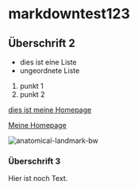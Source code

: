 # markdowntest123

## Überschrift 2

* dies ist eine Liste
* ungeordnete Liste

1. punkt 1
2. punkt 2

[dies ist meine Homepage](https://konradhoeffner.de)

<a href="https://konradhoeffner.de/">Meine Homepage</a>

![anatomical-landmark-bw](https://github.com/KonradHoeffner/markdowntest123/assets/839577/7592cfd5-4d8c-4af4-ba7f-46da591c1cd7)

### Überschrift 3

Hier ist noch Text.

